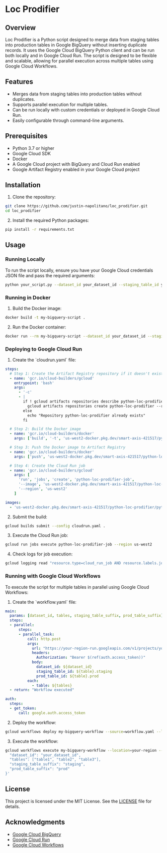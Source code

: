 
# Loc Prodifier

## Overview

Loc Prodifier is a Python script designed to merge data from staging tables into production tables in Google BigQuery without inserting duplicate records. It uses the Google Cloud BigQuery Python client and can be run both locally and in Google Cloud Run. The script is designed to be flexible and scalable, allowing for parallel execution across multiple tables using Google Cloud Workflows.

## Features

- Merges data from staging tables into production tables without duplicates.
- Supports parallel execution for multiple tables.
- Can be run locally with custom credentials or deployed in Google Cloud Run.
- Easily configurable through command-line arguments.

## Prerequisites

- Python 3.7 or higher
- Google Cloud SDK
- Docker
- A Google Cloud project with BigQuery and Cloud Run enabled
- Google Artifact Registry enabled in your Google Cloud project

## Installation

1. Clone the repository:

```sh
git clone https://github.com/justin-napolitano/loc_prodifier.git
cd loc_prodifier
```

2. Install the required Python packages:

```sh
pip install -r requirements.txt
```

## Usage

### Running Locally

To run the script locally, ensure you have your Google Cloud credentials JSON file and pass the required arguments:

```sh
python your_script.py --dataset_id your_dataset_id --staging_table_id your_staging_table_id --prod_table_id your_prod_table_id --local
```

### Running in Docker

1. Build the Docker image:

```sh
docker build -t my-bigquery-script .
```

2. Run the Docker container:

```sh
docker run --rm my-bigquery-script --dataset_id your_dataset_id --staging_table_id your_staging_table_id --prod_table_id your_prod_table_id --local
```

### Deploying to Google Cloud Run

1. Create the \`cloudrun.yaml\` file:

```yaml
steps:
  # Step 1: Create the Artifact Registry repository if it doesn't exist
  - name: 'gcr.io/cloud-builders/gcloud'
    entrypoint: 'bash'
    args:
      - '-c'
      - |
        if ! gcloud artifacts repositories describe python-loc-prodifier --location=us-west2 > /dev/null 2>&1; then
          gcloud artifacts repositories create python-loc-prodifier --repository-format=docker --location=us-west2
        else
          echo "Repository python-loc-prodifier already exists"
        fi

  # Step 2: Build the Docker image
  - name: 'gcr.io/cloud-builders/docker'
    args: ['build', '-t', 'us-west2-docker.pkg.dev/smart-axis-421517/python-loc-prodifier/python-loc-prodifier:dev', '.']

  # Step 3: Push the Docker image to Artifact Registry
  - name: 'gcr.io/cloud-builders/docker'
    args: ['push', 'us-west2-docker.pkg.dev/smart-axis-421517/python-loc-prodifier/python-loc-prodifier:dev']

  # Step 4: Create the Cloud Run job
  - name: 'gcr.io/cloud-builders/gcloud'
    args: [
      'run', 'jobs', 'create', 'python-loc-prodifier-job',
      '--image', 'us-west2-docker.pkg.dev/smart-axis-421517/python-loc-prodifier/python-loc-prodifier:dev',
      '--region', 'us-west2'
    ]

images:
  - 'us-west2-docker.pkg.dev/smart-axis-421517/python-loc-prodifier/python-loc-prodifier:dev'
```

2. Submit the build:

```sh
gcloud builds submit --config cloudrun.yaml .
```

3. Execute the Cloud Run job:

```sh
gcloud run jobs execute python-loc-prodifier-job --region us-west2
```

4. Check logs for job execution:

```sh
gcloud logging read "resource.type=cloud_run_job AND resource.labels.job_name=python-loc-prodifier-job" --limit 50
```

### Running with Google Cloud Workflows

To execute the script for multiple tables in parallel using Google Cloud Workflows:

1. Create the \`workflow.yaml\` file:

```yaml
main:
  params: [dataset_id, tables, staging_table_suffix, prod_table_suffix]
  steps:
  - parallel:
      steps:
      - parallel_task:
          call: http.post
          args:
            url: "https://your-region-run.googleapis.com/v1/projects/your_project_id/locations/your-region/services/my-bigquery-script:run"
            headers:
              Authorization: "Bearer $(ref(auth.access_token))"
            body:
              dataset_id: ${dataset_id}
              staging_table_id: ${table}.staging
              prod_table_id: ${table}.prod
          each:
            - table: ${tables}
  - return: "Workflow executed"

auth:
  steps:
  - get_token:
      call: google.auth.access_token
```

2. Deploy the workflow:

```sh
gcloud workflows deploy my-bigquery-workflow --source=workflow.yaml --location=your-region
```

3. Execute the workflow:

```sh
gcloud workflows execute my-bigquery-workflow --location=your-region --data='{
  "dataset_id": "your_dataset_id",
  "tables": ["table1", "table2", "table3"],
  "staging_table_suffix": "staging",
  "prod_table_suffix": "prod"
}'
```

## License

This project is licensed under the MIT License. See the [LICENSE](LICENSE) file for details.

## Acknowledgments

- [Google Cloud BigQuery](https://cloud.google.com/bigquery)
- [Google Cloud Run](https://cloud.google.com/run)
- [Google Cloud Workflows](https://cloud.google.com/workflows)
